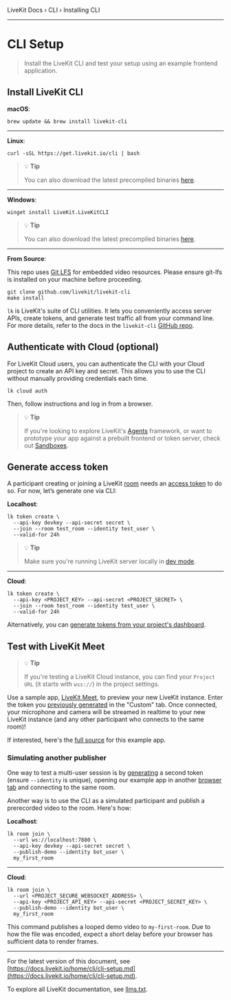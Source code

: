 LiveKit Docs › CLI › Installing CLI

---

# CLI Setup

> Install the LiveKit CLI and test your setup using an example frontend application.

## Install LiveKit CLI

**macOS**:

```text
brew update && brew install livekit-cli

```

---

**Linux**:

```text
curl -sSL https://get.livekit.io/cli | bash

```

> 💡 **Tip**
> 
> You can also download the latest precompiled binaries [here](https://github.com/livekit/livekit-cli/releases/latest).

---

**Windows**:

```text
winget install LiveKit.LiveKitCLI

```

> 💡 **Tip**
> 
> You can also download the latest precompiled binaries [here](https://github.com/livekit/livekit-cli/releases/latest).

---

**From Source**:

This repo uses [Git LFS](https://git-lfs.github.com/) for embedded video resources. Please ensure git-lfs is installed on your machine before proceeding.

```text
git clone github.com/livekit/livekit-cli
make install

```

`lk` is LiveKit's suite of CLI utilities. It lets you conveniently access server APIs, create tokens, and generate test traffic all from your command line. For more details, refer to the docs in the `livekit-cli` [GitHub repo](https://github.com/livekit/livekit-cli#usage).

## Authenticate with Cloud (optional)

For LiveKit Cloud users, you can authenticate the CLI with your Cloud project to create an API key and secret. This allows you to use the CLI without manually providing credentials each time.

```shell
lk cloud auth

```

Then, follow instructions and log in from a browser.

> 💡 **Tip**
> 
> If you're looking to explore LiveKit's [Agents](https://docs.livekit.io/agents.md) framework, or want to prototype your app against a prebuilt frontend or token server, check out [Sandboxes](https://docs.livekit.io/home/cloud/sandbox.md).

## Generate access token

A participant creating or joining a LiveKit [room](https://docs.livekit.io/home/concepts/api-primitives.md) needs an [access token](https://docs.livekit.io/home/concepts/authentication.md) to do so. For now, let’s generate one via CLI:

**Localhost**:

```shell
lk token create \
  --api-key devkey --api-secret secret \
  --join --room test_room --identity test_user \
  --valid-for 24h

```

> 💡 **Tip**
> 
> Make sure you're running LiveKit server locally in [dev mode](https://docs.livekit.io/home/self-hosting/local.md#dev-mode).

---

**Cloud**:

```shell
lk token create \
  --api-key <PROJECT_KEY> --api-secret <PROJECT_SECRET> \
  --join --room test_room --identity test_user \
  --valid-for 24h

```

Alternatively, you can [generate tokens from your project's dashboard](https://cloud.livekit.io/projects/p_/settings/keys).

## Test with LiveKit Meet

> 💡 **Tip**
> 
> If you're testing a LiveKit Cloud instance, you can find your `Project URL` (it starts with `wss://`) in the project settings.

Use a sample app, [LiveKit Meet](https://meet.livekit.io), to preview your new LiveKit instance. Enter the token you [previously generated](#generate-access-token) in the "Custom" tab. Once connected, your microphone and camera will be streamed in realtime to your new LiveKit instance (and any other participant who connects to the same room)!

If interested, here's the [full source](https://github.com/livekit-examples/meet) for this example app.

### Simulating another publisher

One way to test a multi-user session is by [generating](#generate-access-token) a second token (ensure `--identity` is unique), opening our example app in another [browser tab](https://meet.livekit.io) and connecting to the same room.

Another way is to use the CLI as a simulated participant and publish a prerecorded video to the room. Here's how:

**Localhost**:

```shell
lk room join \
  --url ws://localhost:7880 \
  --api-key devkey --api-secret secret \
  --publish-demo --identity bot_user \
  my_first_room

```

---

**Cloud**:

```shell
lk room join \
  --url <PROJECT_SECURE_WEBSOCKET_ADDRESS> \
  --api-key <PROJECT_API_KEY> --api-secret <PROJECT_SECRET_KEY> \
  --publish-demo --identity bot_user \
  my_first_room

```

This command publishes a looped demo video to `my-first-room`. Due to how the file was encoded, expect a short delay before your browser has sufficient data to render frames.

---


For the latest version of this document, see [https://docs.livekit.io/home/cli/cli-setup.md](https://docs.livekit.io/home/cli/cli-setup.md).

To explore all LiveKit documentation, see [llms.txt](https://docs.livekit.io/llms.txt).